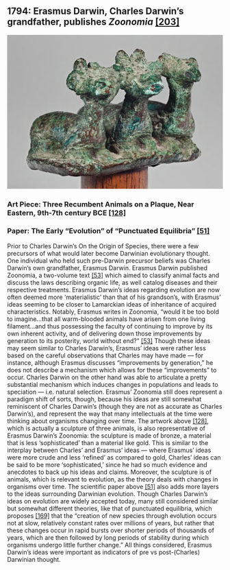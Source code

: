 ## 1794: Erasmus Darwin, Charles Darwin’s grandfather, publishes <em>Zoonomia</em> [[203]](http://darwin-online.org.uk/converted/pdf/1794_Zoonomia_A967.1.pdf)

![pic](/images/1794.jpg)

### Art Piece: Three Recumbent Animals on a Plaque, Near Eastern, 9th-7th century BCE [[128]](https://hvrd.art/o/343020)

### Paper: The Early “Evolution” of “Punctuated Equilibria” [[51]](https://evolution-outreach.biomedcentral.com/articles/10.1007/s12052-008-0032-0)

Prior to Charles Darwin’s On the Origin of Species, there were a few precursors of what would later become Darwinian evolutionary thought. One individual who held such pre-Darwin precursor beliefs was Charles Darwin’s own grandfather, Erasmus Darwin. Erasmus Darwin published Zoonomia, a two-volume text [[53]](https://www.britannica.com/topic/Zoonomia-or-The-Laws-of-Organic-Life) which aimed to classify animal facts and discuss the laws describing organic life, as well catalog diseases and their respective treatments. Erasmus Darwin’s ideas regarding evolution are now often deemed more ‘materialistic’ than that of his grandson’s, with Erasmus’ ideas seeming to be closer to Lamarckian ideas of inheritance of acquired characteristics. Notably, Erasmus writes in Zoonomia, “would it be too bold to imagine…that all warm-blooded animals have arisen from one living filament…and thus possessing the faculty of continuing to improve by its own inherent activity, and of delivering down those improvements by generation to its posterity, world without end?” [[53]](https://www.britannica.com/topic/Zoonomia-or-The-Laws-of-Organic-Life) Though these ideas may seem similar to Charles Darwin’s, Erasmus’ ideas were rather less based on the careful observations that Charles may have made — for instance, although Erasmus discusses “improvements by generation,” he does not describe a mechanism which allows for these “improvements” to occur. Charles Darwin on the other hand was able to articulate a pretty substantial mechanism which induces changes in populations and leads to speciation — i.e. natural selection. Erasmus’ Zoonomia still does represent a paradigm shift of sorts, though, because his ideas are still somewhat reminiscent of Charles Darwin’s (though they are not as accurate as Charles Darwin’s), and represent the way that many intellectuals at the time were thinking about organisms changing over time. The artwork above [[128]](https://hvrd.art/o/343020), which is actually a sculpture of three animals, is also representative of Erasmus Darwin’s Zoonomia: the sculpture is made of bronze, a material that is less ‘sophisticated’ than a material like gold. This is similar to the interplay between Charles’ and Erasmus’ ideas — where Erasmus’ ideas were more crude and less ‘refined’ as compared to gold, Charles’ ideas can be said to be more ‘sophisticated,’ since he had so much evidence and anecdotes to back up his ideas and claims. Moreover, the sculpture is of animals, which is relevant to evolution, as the theory deals with changes in organisms over time. The scientific paper above [[51]](https://evolution-outreach.biomedcentral.com/articles/10.1007/s12052-008-0032-0) also adds more layers to the ideas surrounding Darwinian evolution. Though Charles Darwin’s ideas on evolution are widely accepted today, many still considered similar but somewhat different theories, like that of punctuated equilibria, which proposes [[169]](https://www.britannica.com/biography/Stephen-Jay-Gould) that the “creation of new species through evolution occurs not at slow, relatively constant rates over millions of years, but rather that these changes occur in rapid bursts over shorter periods of thousands of years, which are then followed by long periods of stability during which organisms undergo little further change.” All things considered, Erasmus Darwin’s ideas were important as indicators of pre vs post-(Charles) Darwinian thought. 
